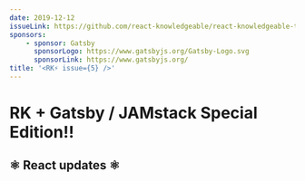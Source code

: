 ```yaml
---
date: 2019-12-12
issueLink: https://github.com/react-knowledgeable/react-knowledgeable-talks/issues/21
sponsors:
    - sponsor: Gatsby
      sponsorLogo: https://www.gatsbyjs.org/Gatsby-Logo.svg
      sponsorLink: https://www.gatsbyjs.org/
title: '<RK⚡️ issue={5} />'
---
```


# RK + Gatsby / JAMstack Special Edition!!

## ⚛️ React updates ⚛️
